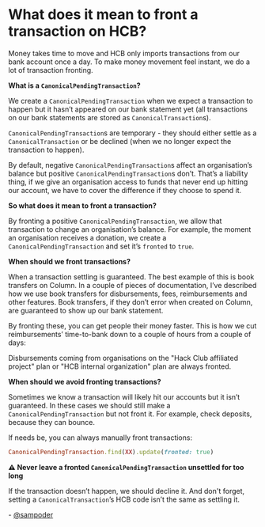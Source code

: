# What does it mean to front a transaction on HCB?

Money takes time to move and HCB only imports transactions from our bank account once a day.  To make money movement feel instant, we do a lot of transaction fronting.

**What is a `CanonicalPendingTransaction`?**

We create a `CanonicalPendingTransaction` when we expect a transaction to happen but it hasn’t appeared on our bank statement yet (all transactions on our bank statements are stored as `CanonicalTransaction`s).

`CanonicalPendingTransaction`s are temporary - they should either settle as a `CanonicalTransaction` or be declined (when we no longer expect the transaction to happen).

By default, negative `CanonicalPendingTransaction`s affect an organisation’s balance but positive `CanonicalPendingTransaction`s don’t. That’s a liability thing, if we give an organisation access to funds that never end up hitting our account, we have to cover the difference if they choose to spend it.

**So what does it mean to front a transaction?**

By fronting a positive `CanonicalPendingTransaction`, we allow that transaction to change an organisation’s balance. For example, the moment an organisation receives a donation, we create a `CanonicalPendingTransaction` and set it’s `fronted` to `true`.

**When should we front transactions?**

When a transaction settling is guaranteed. The best example of this is book transfers on Column. In a couple of pieces of documentation, I’ve described how we use book transfers for disbursements, fees, reimbursements and other features. Book transfers, if they don’t error when created on Column, are guaranteed to show up our bank statement.

By fronting these, you can get people their money faster. This is how we cut reimbursements’ time-to-bank down to a couple of hours from a couple of days:

Disbursements coming from organisations on the "Hack Club affiliated project" plan or "HCB internal organization" plan are always fronted.

**When should we avoid fronting transactions?**

Sometimes we know a transaction will likely hit our accounts but it isn’t guaranteed. In these cases we should still make a `CanonicalPendingTransaction` but not front it. For example, check deposits, because they can bounce. 

If needs be, you can always manually front transactions:

```ruby
CanonicalPendingTransaction.find(XX).update(fronted: true)
```

**⚠️ Never leave a fronted `CanonicalPendingTransaction` unsettled for too long**

If the transaction doesn’t happen, we should decline it. And don't forget, setting a `CanonicalTransaction`’s HCB code isn’t the same as settling it.

\- [@sampoder](https://github.com/sampoder)
